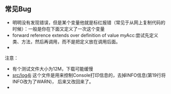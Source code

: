 




## 常见Bug
- 明明没有发现错误，但是某个变量他就是标红报错（常见于从网上复制代码的时候）：一般是你在下面又定义了一次这个变量
- forward reference extends over definition of value
  myAcc:尝试先定义类、方法，然后再调用，而不是把定义放在调用后面。
-

注意：
- 有个测试文件大小为12M，下载可能缓慢
- [src/log4j](src/log4j.properties)
  这个文件是用来控制Console打印信息的，去掉INFO信息(第19行将INFO改为了WARN)，
  后来又改回来了。
-
